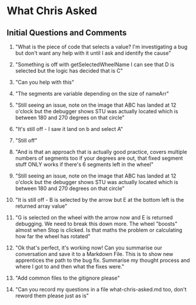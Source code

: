 # What Chris Asked

## Initial Questions and Comments

1. "What is the piece of code that selects a value? I'm investigating a bug but don't want any help with it until I ask and identify the cause"

2. "Something is off with getSelectedWheelName I can see that D is selected but the logic has decided that is C"

3. "Can you help with this"

4. "The segments are variable depending on the size of nameArr"

5. "Still seeing an issue, note on the image that ABC has landed at 12 o'clock but the debugger shows STU was actually located which is between 180 and 270 degrees on that circle"

6. "It's still off - I saw it land on b and select A"

7. "Still off"

8. "And is that an approach that is actually good practice, covers multiple numbers of segments too if your degrees are out, that fixed segment stuff ONLY works if there's 6 segments left in the wheel"

9. "Still seeing an issue, note on the image that ABC has landed at 12 o'clock but the debugger shows STU was actually located which is between 180 and 270 degrees on that circle"

10. "It is still off - B is selected by the arrow but E at the bottom left is the returned array value"

11. "G is selected on the wheel with the arrow now and E is returned debugging. We need to break this down more. The wheel "boosts" almost when Stop is clicked. Is that maths the problem or calculating how far the wheel has rotated"

12. "Ok that's perfect, it's working now! Can you summarise our conversation and save it to a Markdown File. This is to show new apprentices the path to the bug fix. Summarise my thought process and where I got to and then what the fixes were."

13. "Add common files to the gitignore please"

14. "Can you record my questions in a file what-chris-asked.md too, don't reword them please just as is"